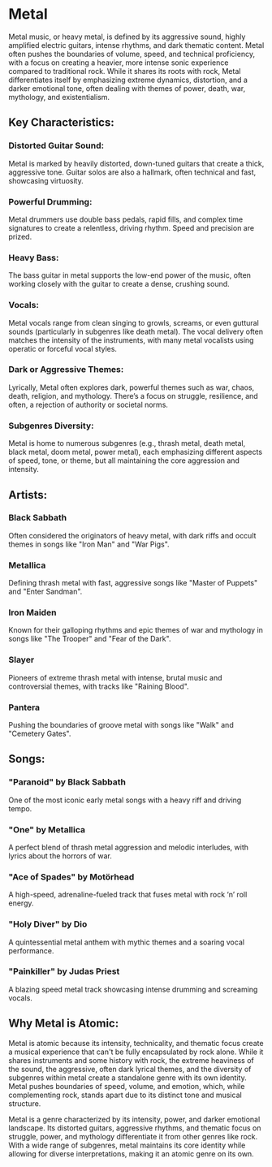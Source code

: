 # Metal

Metal music, or heavy metal, is defined by its aggressive sound, highly amplified electric guitars, intense rhythms, and dark thematic content. Metal often pushes the boundaries of volume, speed, and technical proficiency, with a focus on creating a heavier, more intense sonic experience compared to traditional rock. While it shares its roots with rock, Metal differentiates itself by emphasizing extreme dynamics, distortion, and a darker emotional tone, often dealing with themes of power, death, war, mythology, and existentialism.

## Key Characteristics:

### Distorted Guitar Sound:

Metal is marked by heavily distorted, down-tuned guitars that create a thick, aggressive tone. Guitar solos are also a hallmark, often technical and fast, showcasing virtuosity.

### Powerful Drumming:

Metal drummers use double bass pedals, rapid fills, and complex time signatures to create a relentless, driving rhythm. Speed and precision are prized.

### Heavy Bass:

The bass guitar in metal supports the low-end power of the music, often working closely with the guitar to create a dense, crushing sound.

### Vocals:

Metal vocals range from clean singing to growls, screams, or even guttural sounds (particularly in subgenres like death metal). The vocal delivery often matches the intensity of the instruments, with many metal vocalists using operatic or forceful vocal styles.

### Dark or Aggressive Themes:

Lyrically, Metal often explores dark, powerful themes such as war, chaos, death, religion, and mythology. There’s a focus on struggle, resilience, and often, a rejection of authority or societal norms.

### Subgenres Diversity:

Metal is home to numerous subgenres (e.g., thrash metal, death metal, black metal, doom metal, power metal), each emphasizing different aspects of speed, tone, or theme, but all maintaining the core aggression and intensity.

## Artists:

### Black Sabbath

Often considered the originators of heavy metal, with dark riffs and occult themes in songs like "Iron Man" and "War Pigs".

### Metallica

Defining thrash metal with fast, aggressive songs like "Master of Puppets" and "Enter Sandman".

### Iron Maiden

Known for their galloping rhythms and epic themes of war and mythology in songs like "The Trooper" and "Fear of the Dark".

### Slayer

Pioneers of extreme thrash metal with intense, brutal music and controversial themes, with tracks like "Raining Blood".

### Pantera

Pushing the boundaries of groove metal with songs like "Walk" and "Cemetery Gates".

## Songs:

### "Paranoid" by Black Sabbath

One of the most iconic early metal songs with a heavy riff and driving tempo.

### "One" by Metallica

A perfect blend of thrash metal aggression and melodic interludes, with lyrics about the horrors of war.

### "Ace of Spades" by Motörhead

A high-speed, adrenaline-fueled track that fuses metal with rock ‘n’ roll energy.

### "Holy Diver" by Dio

A quintessential metal anthem with mythic themes and a soaring vocal performance.

### "Painkiller" by Judas Priest

A blazing speed metal track showcasing intense drumming and screaming vocals.

## Why Metal is Atomic:

Metal is atomic because its intensity, technicality, and thematic focus create a musical experience that can't be fully encapsulated by rock alone. While it shares instruments and some history with rock, the extreme heaviness of the sound, the aggressive, often dark lyrical themes, and the diversity of subgenres within metal create a standalone genre with its own identity. Metal pushes boundaries of speed, volume, and emotion, which, while complementing rock, stands apart due to its distinct tone and musical structure.

Metal is a genre characterized by its intensity, power, and darker emotional landscape. Its distorted guitars, aggressive rhythms, and thematic focus on struggle, power, and mythology differentiate it from other genres like rock. With a wide range of subgenres, metal maintains its core identity while allowing for diverse interpretations, making it an atomic genre on its own.
